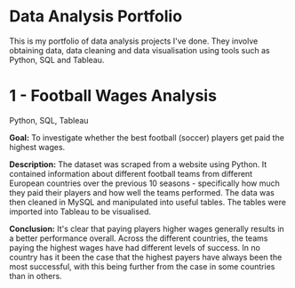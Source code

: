 # Data Analysis Portfolio
This is my portfolio of data analysis projects I've done. They involve obtaining data, data cleaning and data visualisation using tools such as Python, SQL and Tableau.


# 1 - Football Wages Analysis
Python, SQL, Tableau

**Goal:** To investigate whether the best football (soccer) players get paid the highest wages. 

**Description:** The dataset was scraped from a website using Python. It contained information about different football teams from different European countries over the previous 10 seasons - specifically how much they paid their players and how well the teams performed. The data was then cleaned in MySQL and manipulated into useful tables. The tables were imported into Tableau to be visualised. 

**Conclusion:** It's clear that paying players higher wages generally results in a better performance overall. Across the different countries, the teams paying the highest wages have had different levels of success. In no country has it been the case that the highest payers have always been the most successful, with this being further from the case in some countries than in others.
